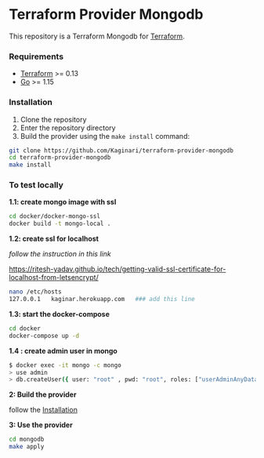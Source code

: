 # Terraform Provider Mongodb

This repository is a Terraform Mongodb for [Terraform](https://www.terraform.io).

### Requirements

- [Terraform](https://www.terraform.io/downloads.html) >= 0.13
- [Go](https://golang.org/doc/install) >= 1.15

### Installation

1. Clone the repository
1. Enter the repository directory
1. Build the provider using the `make install` command:

````bash
git clone https://github.com/Kaginari/terraform-provider-mongodb
cd terraform-provider-mongodb
make install
````

### To test locally 

**1.1: create mongo image  with ssl**


````bash
cd docker/docker-mongo-ssl
docker build -t mongo-local .
````
**1.2: create ssl for localhost**


*follow the instruction in this link*

https://ritesh-yadav.github.io/tech/getting-valid-ssl-certificate-for-localhost-from-letsencrypt/


````bash
nano /etc/hosts
127.0.0.1   kaginar.herokuapp.com   ### add this line 
````


**1.3: start the docker-compose**
````bash
cd docker
docker-compose up -d
````
**1.4 : create admin user in mongo**

````bash
$ docker exec -it mongo -c mongo
> use admin
> db.createUser({ user: "root" , pwd: "root", roles: ["userAdminAnyDatabase", "dbAdminAnyDatabase", "readWriteAnyDatabase"]})
````
**2: Build the provider**

follow the [Installation](#Installation)

**3: Use the provider**

````bash
cd mongodb
make apply
````